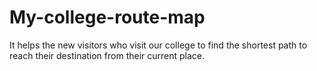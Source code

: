 # My-college-route-map
It helps the new visitors who visit our college to find the shortest path to reach their destination from their current place.

